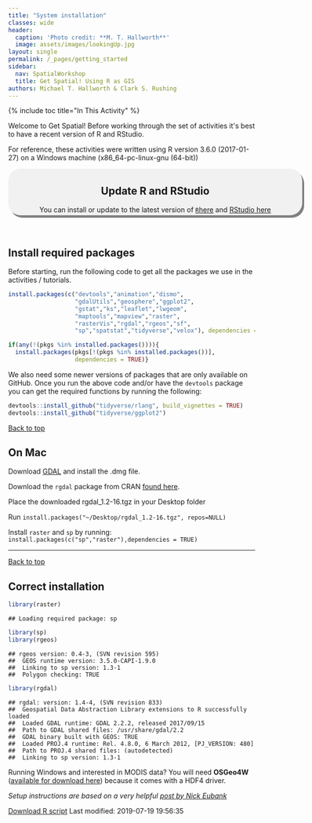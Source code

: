 ```yaml
---
title: "System installation"
classes: wide
header:
  caption: 'Photo credit: **M. T. Hallworth**'
  image: assets/images/lookingUp.jpg
layout: single
permalink: /_pages/getting_started
sidebar:
  nav: SpatialWorkshop
  title: Get Spatial! Using R as GIS
authors: Michael T. Hallworth & Clark S. Rushing
---
```

<a name="TOP"></a>
{% include toc title="In This Activity" %}



Welcome to Get Spatial! Before working through the set of activities it's best to have a recent version of R and RStudio. 

For reference, these activities were written using R version 3.6.0 (2017-01-27) on a Windows machine (x86_64-pc-linux-gnu (64-bit))

<div style="background-color:rgba(0, 0, 0, 0.0470588); border-radius: 25px; text-align:center; vertical-align: middle; padding:3px 0; width: 600px; margin: auto; box-shadow: 4px 5px gray;">
<h2>Update R and RStudio</h2>
You can install or update to the latest version of <a href="https://cloud.r-project.org/"><code>R</code>here</a> and <a href="https://www.rstudio.com/products/rstudio/download/">RStudio here</a>
</div>
<br>
<br>
<a name="install.packages"></a>

## Install required packages 
Before starting, run the following code to get all the packages we use in the activities / tutorials. 



```r
install.packages(c("devtools","animation","dismo",
                   "gdalUtils","geosphere","ggplot2",
                   "gstat","ks","leaflet","lwgeom",
                   "maptools","mapview","raster",
                   "rasterVis","rgdal","rgeos","sf",
                   "sp","spatstat","tidyverse","velox"), dependencies = TRUE)

if(any(!(pkgs %in% installed.packages()))){
  install.packages(pkgs[!(pkgs %in% installed.packages())],
                   dependencies = TRUE)}
```



We also need some newer versions of packages that are only available on GitHub. Once you run the above code and/or have the <code>devtools</code> package you can get the required functions by running the following:

```r
devtools::install_github("tidyverse/rlang", build_vignettes = TRUE)
devtools::install_github("tidyverse/ggplot2")
```

<a href="#TOP">Back to top</a>

## On Mac 
Download [GDAL](https://trac.osgeo.org/gdal/wiki/DownloadingGdalBinaries) and install the .dmg file. 

Download the `rgdal` package from CRAN [found here](https://cran.r-project.org/web/packages/rgdal/index.html).

Place the downloaded rgdal_1.2-16.tgz in your Desktop folder

Run `install.packages("~/Desktop/rgdal_1.2-16.tgz", repos=NULL)`

Install `raster` and `sp` by running: `install.packages(c("sp","raster"),dependencies = TRUE)`
<br>
<hr>

<a href="#TOP">Back to top</a>

## Correct installation

```r
library(raster)
```

```
## Loading required package: sp
```

```r
library(sp)
library(rgeos)
```

```
## rgeos version: 0.4-3, (SVN revision 595)
##  GEOS runtime version: 3.5.0-CAPI-1.9.0 
##  Linking to sp version: 1.3-1 
##  Polygon checking: TRUE
```

```r
library(rgdal)
```

```
## rgdal: version: 1.4-4, (SVN revision 833)
##  Geospatial Data Abstraction Library extensions to R successfully loaded
##  Loaded GDAL runtime: GDAL 2.2.2, released 2017/09/15
##  Path to GDAL shared files: /usr/share/gdal/2.2
##  GDAL binary built with GEOS: TRUE 
##  Loaded PROJ.4 runtime: Rel. 4.8.0, 6 March 2012, [PJ_VERSION: 480]
##  Path to PROJ.4 shared files: (autodetected)
##  Linking to sp version: 1.3-1
```

Running Windows and interested in MODIS data? You will need <strong>OSGeo4W</strong> ([available for download here](https://trac.osgeo.org/osgeo4w/)) because it comes with a HDF4 driver.


*Setup instructions are based on a very helpful [post by Nick Eubank](http://www.nickeubank.com/wp-content/uploads/2015/10/RGIS1_SpatialDataTypes_part0_setup.html)*

<a href="https://raw.githubusercontent.com/mhallwor/mhallwor.github.io/develop/Rscripts/getting_started.R" target="_blank" class="btn btn--info">Download R script</a> Last modified: 2019-07-19 19:56:35
